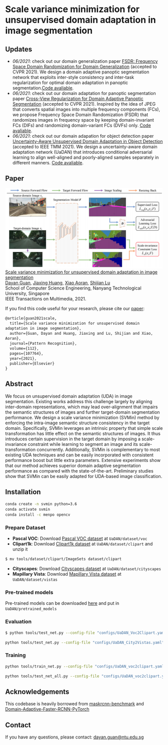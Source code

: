 # Scale variance minimization for unsupervised domain adaptation in image segmentation

## Updates

- *06/2021*: check out our domain generalization paper [FSDR: Frequency Space Domain Randomization for Domain Generalization](https://arxiv.org/abs/2103.02370) (accepted to CVPR 2021). We design a domain adaptive panoptic segmentation network that exploits inter-style consistency and inter-task regularization for optimal domain adaptation in panoptic segmentation.[Code avaliable](https://github.com/jxhuang0508/FSDR).
- *06/2021*: check out our domain adaptation for panoptic segmentation paper [Cross-View Regularization for Domain Adaptive Panoptic Segmentation](https://arxiv.org/abs/2103.02584) (accepted to CVPR 2021). Inspired by the idea of JPEG that converts spatial images into multiple frequency components (FCs), we propose Frequency Space Domain Randomization (FSDR) that randomizes images in frequency space by keeping domain-invariant FCs (DIFs) and randomizing domain-variant FCs (DVFs) only. [Code avaliable](https://github.com/jxhuang0508/CVRN).
- *06/2021*: check out our domain adapation for object detection paper [Uncertainty-Aware Unsupervised Domain Adaptation in Object Detection](https://arxiv.org/abs/2103.00236) (accepted to IEEE TMM 2021). We design a uncertainty-aware domain adaptation network (UaDAN) that introduces conditional adversarial learning to align well-aligned and poorly-aligned samples separately in different manners. [Code avaliable](https://github.com/Dayan-Guan/UaDAN).

## Paper
![](./teaser.png)
[Scale variance minimization for unsupervised domain adaptation in image segmentation](https://www.researchgate.net/profile/Dayan-Guan/publication/347421562_Scale_variance_minimization_for_unsupervised_domain_adaptation_in_image_segmentation/links/5fdb06eb299bf1408816f709/Scale-variance-minimization-for-unsupervised-domain-adaptation-in-image-segmentation.pdf)  
 [Dayan Guan](https://scholar.google.com/citations?user=9jp9QAsAAAAJ&hl=en), [Jiaxing Huang](https://scholar.google.com/citations?user=czirNcwAAAAJ&hl=en&oi=ao),  [Xiao Aoran](https://scholar.google.com/citations?user=yGKsEpAAAAAJ&hl=en), [Shijian Lu](https://scholar.google.com/citations?user=uYmK-A0AAAAJ&hl=en)  
 School of Computer Science Engineering, Nanyang Technological University, Singapore  
 IEEE Transactions on Multimedia, 2021.
 
If you find this code useful for your research, please cite our [paper](https://www.sciencedirect.com/science/article/abs/pii/S0031320320305677):

```
@article{guan2021scale,
  title={Scale variance minimization for unsupervised domain adaptation in image segmentation},
  author={Guan, Dayan and Huang, Jiaxing and Lu, Shijian and Xiao, Aoran},
  journal={Pattern Recognition},
  volume={112},
  pages={107764},
  year={2021},
  publisher={Elsevier}
}
```

## Abstract

We focus on unsupervised domain adaptation (UDA) in image segmentation. Existing works address this challenge largely by aligning inter-domain representations, which may lead over-alignment that impairs the semantic structures of images and further target-domain segmentation performance. We design a scale variance minimization (SVMin) method by enforcing the intra-image semantic structure consistency in the target domain. Specifically, SVMin leverages an intrinsic property that simple scale transformation has little effect on the semantic structures of images. It thus introduces certain supervision in the target domain by imposing a scale-invariance constraint while learning to segment an image and its scale-transformation concurrently. Additionally, SVMin is complementary to most existing UDA techniques and can be easily incorporated with consistent performance boost but little extra parameters. Extensive experiments show that our method achieves superior domain adaptive segmentation performance as compared with the state-of-the-art. Preliminary studies show that SVMin can be easily adapted for UDA-based image classification.

## Installation
```bash
conda create -n svmin python=3.6
conda activate svmin
conda install -c menpo opencv
```

### Prepare Dataset
* **Pascal VOC**: Download [Pascal VOC dataset](https://pjreddie.com/projects/pascal-voc-dataset-mirror) at ```UaDAN/dataset/voc```
* **Clipart1k**: Download [Clipart1k dataset](http://www.hal.t.u-tokyo.ac.jp/~inoue/projects/cross_domain_detection/datasets/clipart.zip) at ```UaDAN/dataset/clipart``` and unzip it
```bash
$ mv tools/dataset/clipart/ImageSets dataset/clipart
```
* **Cityscapes**: Download [Cityscapes dataset](https://www.cityscapes-dataset.com) at ```UaDAN/dataset/cityscapes```
* **Mapillary Vista**: Download [Mapillary Vista dataset](https://www.mapillary.com/dataset/vistas) at ```UaDAN/dataset/vistas```

### Pre-trained models
Pre-trained models can be downloaded [here](https://github.com/Dayan-Guan/UaDAN/releases/tag/Latest) and put in ```UaDAN/pretrained_models```

### Evaluation
```bash
$ python tools/test_net.py --config-file "configs/UaDAN_Voc2Clipart.yaml" MODEL.WEIGHT "pretrained_models/UaDAN_Voc2Clipart.pth"
```

```bash
python tools/test_net.py --config-file "configs/UaDAN_City2Vistas.yaml" MODEL.WEIGHT "pretrained_models/UaDAN_City2Vistas.pth"
```

### Training
```bash
python tools/train_net.py --config-file "configs/UaDAN_voc2clipart.yaml"
```

```bash
python tools/test_net_all.py --config-file "configs/UaDAN_voc2clipart.yaml"
```

## Acknowledgements
This codebase is heavily borrowed from [maskrcnn-benchmark](https://github.com/facebookresearch/maskrcnn-benchmark) and [Domain-Adaptive-Faster-RCNN-PyTorch](https://github.com/krumo/Domain-Adaptive-Faster-RCNN-PyTorch)

## Contact
If you have any questions, please contact: dayan.guan@ntu.edu.sg
